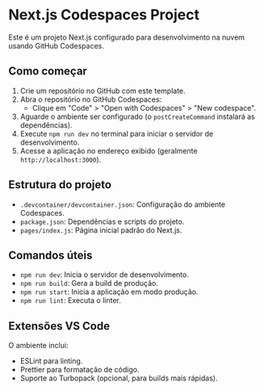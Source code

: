 # Next.js Codespaces Project

Este é um projeto Next.js configurado para desenvolvimento na nuvem usando GitHub Codespaces.

## Como começar

1. Crie um repositório no GitHub com este template.
2. Abra o repositório no GitHub Codespaces:
   - Clique em "Code" > "Open with Codespaces" > "New codespace".
3. Aguarde o ambiente ser configurado (o `postCreateCommand` instalará as dependências).
4. Execute `npm run dev` no terminal para iniciar o servidor de desenvolvimento.
5. Acesse a aplicação no endereço exibido (geralmente `http://localhost:3000`).

## Estrutura do projeto

- `.devcontainer/devcontainer.json`: Configuração do ambiente Codespaces.
- `package.json`: Dependências e scripts do projeto.
- `pages/index.js`: Página inicial padrão do Next.js.

## Comandos úteis

- `npm run dev`: Inicia o servidor de desenvolvimento.
- `npm run build`: Gera a build de produção.
- `npm run start`: Inicia a aplicação em modo produção.
- `npm run lint`: Executa o linter.

## Extensões VS Code

O ambiente inclui:
- ESLint para linting.
- Prettier para formatação de código.
- Suporte ao Turbopack (opcional, para builds mais rápidas).
